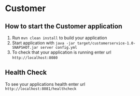 # Customer

How to start the Customer application
---

1. Run `mvn clean install` to build your application
1. Start application with `java -jar target/customerservice-1.0-SNAPSHOT.jar server config.yml`
1. To check that your application is running enter url `http://localhost:8080`

Health Check
---

To see your applications health enter url `http://localhost:8081/healthcheck`
